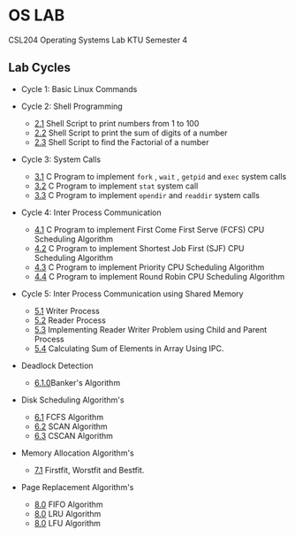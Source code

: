 # OS LAB
CSL204 Operating Systems Lab KTU Semester 4

## Lab Cycles

- Cycle 1: Basic Linux Commands

- Cycle 2: Shell Programming
    - [2.1](https://github.com/csc-mec/OS_Lab/blob/main/cycle2/Numbers.sh) Shell Script to print numbers from 1 to 100
    - [2.2](https://github.com/csc-mec/OS_Lab/blob/main/cycle2/Factorial.sh) Shell Script to print the sum of digits of a number
    - [2.3](https://github.com/csc-mec/OS_Lab/blob/main/cycle2/SumofDigits.sh) Shell Script to find the Factorial of a number

- Cycle 3: System Calls
    - [3.1](https://github.com/csc-mec/OS_Lab/blob/main/cycle3/Fork.c) C Program to implement `fork` , `wait` , `getpid` and `exec` system calls
    - [3.2](https://github.com/csc-mec/OS_Lab/blob/main/cycle3/Stat.c) C Program to implement `stat` system call
    - [3.3](https://github.com/csc-mec/OS_Lab/blob/main/cycle3/Directory.c) C Program to implement `opendir` and `readdir` system calls

- Cycle 4: Inter Process Communication
    - [4.1](https://github.com/csc-mec/OS_Lab/blob/main/cycle4/fcfs.c) C Program to implement First Come First Serve (FCFS) CPU Scheduling Algorithm
    - [4.2](https://github.com/csc-mec/OS_Lab/blob/main/cycle4/sjf.c) C Program to implement Shortest Job First (SJF) CPU Scheduling Algorithm
    - [4.3](https://github.com/csc-mec/OS_Lab/blob/main/cycle4/Priority.c) C Program to implement Priority CPU Scheduling Algorithm
    - [4.4](https://github.com/csc-mec/OS_Lab/blob/main/cycle4/round_robin.c) C Program to implement Round Robin CPU Scheduling Algorithm 

- Cycle 5: Inter Process Communication using Shared Memory
    - [5.1](https://github.com/csc-mec/OS_Lab/blob/main/cycle5/writer.c) Writer Process
    - [5.2](https://github.com/csc-mec/OS_Lab/blob/main/cycle5/reader.c) Reader Process
    - [5.3](https://github.com/csc-mec/OS_Lab/blob/main/cycle5/reader_writer.c) Implementing Reader Writer Problem using Child and Parent Process
    - [5.4](https://github.com/csc-mec/OS_Lab/blob/main/cycle5/sum_ipc.c) Calculating Sum of Elements in Array Using IPC.

- Deadlock Detection
    - [6.1.0](https://github.com/csc-mec/OS_Lab/blob/main/cycle6/BankersAlgorithm.c)Banker's Algorithm

- Disk Scheduling Algorithm's
    - [6.1](https://github.com/csc-mec/OS_Lab/blob/main/disk_scheduling/fcfs_disk.c) FCFS Algorithm
    - [6.2](https://github.com/csc-mec/OS_Lab/blob/main/disk_scheduling/scan_disk.c) SCAN Algorithm
    - [6.3](https://github.com/mathewalex806/OS_Lab/blob/main/disk_scheduling/cscan.c) CSCAN Algorithm

- Memory Allocation Algorithm's
     - [7.1](https://github.com/mathewalex806/OS_Lab/blob/main/Memory_allocation/Memoryallocation.c) Firstfit, Worstfit and Bestfit.

- Page Replacement Algorithm's
     - [8.0](https://github.com/mathewalex806/OS_Lab/blob/main/Page_Replacement/FIFO.c) FIFO Algorithm
     - [8.0](https://github.com/mathewalex806/OS_Lab/blob/main/Page_Replacement/LRU.c) LRU Algorithm
     - [8.0](https://github.com/mathewalex806/OS_Lab/blob/main/Page_Replacement/LFU.c) LFU Algorithm